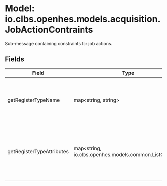 # Model: io.clbs.openhes.models.acquisition.JobActionContraints

Sub-message containing constraints for job actions.

## Fields

| Field | Type | Description |
| --- | --- | --- |
| getRegisterTypeName | map<string, string> | Contains all the register types & their names in the English language. For example: [gen]="Generic Register", [vqi]="Quality VQI Register"<br> Action: ACTION_TYPE_GET_REGISTER |
| getRegisterTypeAttributes | map<string, io.clbs.openhes.models.common.ListOfString> | Contains all the register types & their attributes. For example: [gen]=["attribute1", "attribute2"], [vqi]=["attribute1", "attribute3"]<br> See JobActionAttributes for the attribute definitions.<br> Action: ACTION_TYPE_GET_REGISTER |

